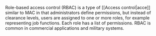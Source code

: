 Role-based access control (RBAC) is a type of [[Access control|acce]] similar to MAC in that administrators define permissions, but instead of clearance levels, users are assigned to one or more roles, for example representing job functions. Each role has a list of permissions. RBAC is common in commercial applications and military systems.